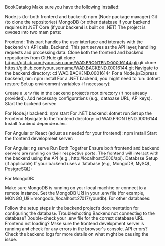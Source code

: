 BookCatalog
Make sure you have the following installed:

Node.js (for both frontend and backend)
npm (Node package manager)
Git (to clone the repositories)
MongoDB (or other database if your backend requires it)
.NET Core (if your backend is built on .NET)
The project is divided into two main parts:

Frontend: This part handles the user interface and interacts with the backend via API calls.
Backend: This part serves as the API layer, handling requests and processing data.
Clone both the frontend and backend repositories from GitHub:
git clone https://github.com/yourusername/WAD.FRONTEND.000.16144.git
git clone https://github.com/yourusername/WAD.BACKEND.00016144.git
Navigate to the backend directory:
cd WAD.BACKEND.00016144
For a Node.js/Express backend, run:
npm install
For a .NET backend, you might need to run:
dotnet restore
Set up environment variables (if necessary):

Create a .env file in the backend project’s root directory (if not already provided).
Add necessary configurations (e.g., database URL, API keys).
Start the backend server:

For Node.js backend:
npm start
For .NET backend:
dotnet run
Set up the Frontend
Navigate to the frontend directory:
cd WAD.FRONTEND.00016144
Install frontend dependencies:

For Angular or React (adjust as needed for your frontend):
npm install
Start the frontend development server:

For Angular:
ng serve
Run Both Together
Ensure both frontend and backend servers are running on their respective ports.
The frontend will interact with the backend using the API (e.g., http://localhost:5000/api).
Database Setup (if applicable)
If your backend uses a database (e.g., MongoDB, MySQL, PostgreSQL):

For MongoDB:

Make sure MongoDB is running on your local machine or connect to a remote instance.
Set the MongoDB URI in your .env file (for example, MONGO_URI=mongodb://localhost:27017/yourdb).
For other databases:

Follow the setup steps in the backend project’s documentation for configuring the database.
 Troubleshooting
Backend not connecting to the database? Double-check your .env file for the correct database URL.
Frontend not loading? Make sure the frontend development server is running and check for any errors in the browser's console.
API errors? Check the backend logs for more details on what might be causing the issue.





